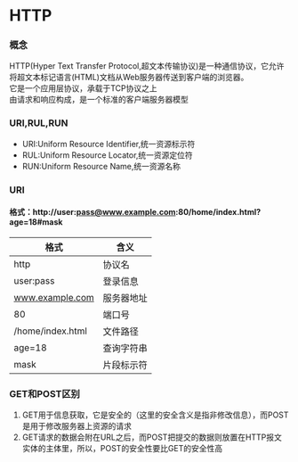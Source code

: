 # HTTP

### 概念

HTTP(Hyper Text Transfer Protocol,超文本传输协议)是一种通信协议，它允许将超文本标记语言(HTML)文档从Web服务器传送到客户端的浏览器。  
它是一个应用层协议，承载于TCP协议之上  
由请求和响应构成，是一个标准的客户端服务器模型  

### URI,RUL,RUN

- URI:Uniform Resource Identifier,统一资源标示符
- RUL:Uniform Resource Locator,统一资源定位符
- RUN:Uniform Resource Name,统一资源名称



### URI

#### 格式：http://user:pass@www.example.com:80/home/index.html?age=18#mask

格式|含义
---|---
http|协议名
user:pass|登录信息
www.example.com|服务器地址
80|端口号
/home/index.html|文件路径
age=18|查询字符串
mask|片段标示符


### GET和POST区别

1. GET用于信息获取，它是安全的（这里的安全含义是指非修改信息），而POST是用于修改服务器上资源的请求
2. GET请求的数据会附在URL之后，而POST把提交的数据则放置在HTTP报文实体的主体里，所以，POST的安全性要比GET的安全性高








